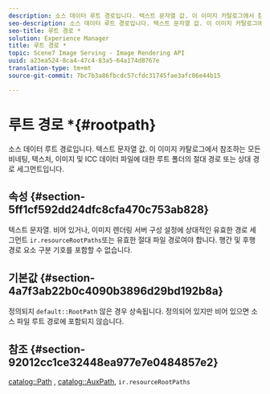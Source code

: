 ```yaml
---
description: 소스 데이터 루트 경로입니다. 텍스트 문자열 값. 이 이미지 카탈로그에서 참조하는 모든 비네팅, 텍스처, 이미지 및 ICC 데이터 파일에 대한 루트 폴더의 절대 경로 또는 상대 경로 세그먼트입니다.
seo-description: 소스 데이터 루트 경로입니다. 텍스트 문자열 값. 이 이미지 카탈로그에서 참조하는 모든 비네팅, 텍스처, 이미지 및 ICC 데이터 파일에 대한 루트 폴더의 절대 경로 또는 상대 경로 세그먼트입니다.
seo-title: 루트 경로 *
solution: Experience Manager
title: 루트 경로 *
topic: Scene7 Image Serving - Image Rendering API
uuid: a23ea524-8ca4-47c4-83a5-64a174d8767e
translation-type: tm+mt
source-git-commit: 7bc7b3a86fbcdc57cfdc31745fae3afc06e44b15

---
```



# 루트 경로 *{#rootpath}

소스 데이터 루트 경로입니다. 텍스트 문자열 값. 이 이미지 카탈로그에서 참조하는 모든 비네팅, 텍스처, 이미지 및 ICC 데이터 파일에 대한 루트 폴더의 절대 경로 또는 상대 경로 세그먼트입니다.

## 속성 {#section-5ff1cf592dd24dfc8cfa470c753ab828}

텍스트 문자열. 비어 있거나, 이미지 렌더링 서버 구성 설정에 상대적인 유효한 경로 세그먼트 `ir.resourceRootPaths`또는 유효한 절대 파일 경로여야 합니다. 행간 및 후행 경로 요소 구분 기호를 포함할 수 없습니다.

## 기본값 {#section-4a7f3ab22b0c4090b3896d29bd192b8a}

정의되지 `default::RootPath` 않은 경우 상속됩니다. 정의되어 있지만 비어 있으면 소스 파일 루트 경로에 포함되지 않습니다.

## 참조 {#section-92012cc1ce32448ea977e7e0484857e2}

[catalog::Path](../../../../../ir-api/material-cat/image-rendering-api-ref/c-ir-material-catalog/c-ir-material-data-reference/r-ir-path.md#reference-59ebb624250a4965ad1737578a2ab590) , [catalog::AuxPath](../../../../../ir-api/material-cat/image-rendering-api-ref/c-ir-material-catalog/c-ir-material-data-reference/r-ir-auxpath.md#reference-943ad5ee3c3b4b06bbcbb005db0dc969), `ir.resourceRootPaths`
